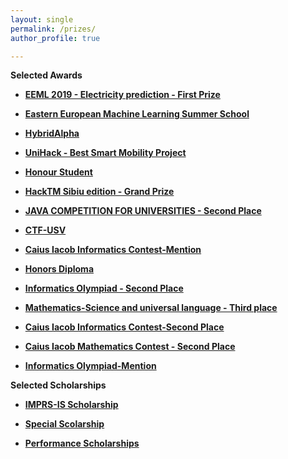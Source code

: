 ```yaml
---
layout: single
permalink: /prizes/
author_profile: true

---
```


**Selected Awards**

-  **[EEML 2019 - Electricity prediction - First Prize](https://merceaotniel.github.io/eeml2019kaggle/)**

-  **[Eastern European Machine Learning Summer School](https://merceaotniel.github.io/eeml/)**

-  **[HybridAlpha](https://merceaotniel.github.io/safestreet/hybridprize/)**

-  **[UniHack - Best Smart Mobility Project ](https://merceaotniel.github.io/unihackprize/)**

-  **[Honour Student](https://merceaotniel.github.io/honorstudentprize/)**

-  **[HackTM Sibiu edition - Grand Prize ](https://merceaotniel.github.io/hacktmprize/)**

-  **[JAVA COMPETITION FOR UNIVERSITIES - Second Place](https://merceaotniel.github.io/javacompetitionprize/)**
 
-  **[CTF-USV](https://merceaotniel.github.io/ctfusvprize/)**

-  **[Caius Iacob Informatics Contest-Mention ](https://merceaotniel.github.io/caiusiacobinformaticsmentionprize/)**

-  **[Honors Diploma](https://merceaotniel.github.io/honordiplomaprize/)**

-  **[Informatics Olympiad - Second Place ](https://merceaotniel.github.io/informaticsolympiadsecond/)**

-  **[Mathematics-Science and universal language - Third place ](https://merceaotniel.github.io/mathematicsscienceprize/)**

-  **[Caius Iacob Informatics Contest-Second Place ](https://merceaotniel.github.io/caiusiacobinformaticssecond/)**

-  **[Caius Iacob Mathematics Contest - Second Place ](https://merceaotniel.github.io/caiusiacobmathematics/)**

-  **[Informatics Olympiad-Mention ](https://merceaotniel.github.io/informaticsolympiadmention/)**


**Selected Scholarships**

- **[IMPRS-IS Scholarship ](https://merceaotniel.github.io/imprsisscholarship/)**

- **[Special Scolarship ](https://merceaotniel.github.io/specialscholarship/)**

- **[Performance Scholarships](https://merceaotniel.github.io/scholarships/)**

